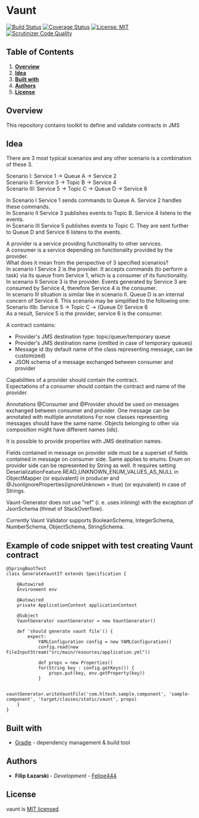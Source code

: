 # Vaunt

[![Build Status](https://travis-ci.org/HLTech/vaunt.svg?branch=master)](https://travis-ci.org/HLTech/vaunt)
[![Coverage Status](https://coveralls.io/repos/github/HLTech/vaunt/badge.svg?branch=master)](https://coveralls.io/github/HLTech/vaunt?branch=master)
[![License: MIT](https://img.shields.io/badge/License-MIT-green.svg)](https://opensource.org/licenses/MIT)
[![Scrutinizer Code Quality](https://scrutinizer-ci.com/g/HLTech/vaunt/badges/quality-score.png?b=master)](https://scrutinizer-ci.com/g/HLTech/vaunt/?branch=master)

## Table of Contents
1. [**Overview**](#Overview)
2. [**Idea**](#Idea)
3. [**Built with**](#BuiltWith)
4. [**Authors**](#Authors)
5. [**License**](#License)

## Overview <a name="Overview"></a>

This repository contains toolkit to define and validate contracts in JMS

## Idea <a name="Idea"></a>

There are 3 most typical scenarios and any other scenario is a combination of these 3.


Scenario I:    Service 1 -> Queue A -> Service 2  
Scenario II:   Service 3 -> Topic B -> Service 4  
Scenario III:  Service 5 -> Topic C -> Queue D -> Service 6  

In Scenario I Service 1 sends commands to Queue A. Service 2 handles these commands.  
In Scenario II Service 3 publishes events to Topic B. Service 4 listens to the events.  
In Scenario III Service 5 publishes events to Topic C. They are sent further to Queue D and Service 6 listens to the events. 

A provider is a service providing functionality to other services.  
A consumer is a service depending on functionality provided by the provider.  
What does it mean from the perspective of 3 specified scenarios?  
In scenario I Service 2 is the provider. It accepts commands (to perform a task) via its queue from Service 1, which is a consumer of its functionality.  
In scenario II Service 3 is the provider. Events generated by Service 3 are consumed by Service 4, therefore Service 4 is the consumer.  
In scenario III situation is similar like in scenario II. Queue D is an internal concern of Service 6. This scenario may be simplified to the following one:  
Scenario IIIb: Service 5 -> Topic C -> (Queue D) Service 6  
As a result, Service 5 is the provider, service 6 is the consumer.

A contract contains:
* Provider's JMS destination type: topic/queue/temporary queue
* Provider's JMS destination name (omitted in case of temporary queues)
* Message id (by default name of the class representing message, can be customized)
* JSON schema of a message exchanged between consumer and provider

Capabilities of a provider should contain the contract.  
Expectations of a consumer should contain the contract and name of the provider.

Annotations @Consumer and @Provider should be used on messages exchanged between consumer and provider. One message can be
annotated with multiple annotations For now classes representing messages should have the same name. Objects belonging to 
other via composition might have different names (ids).

It is possible to provide properties with JMS destination names.

Fields contained in message on provider side must be a superset of fields contained in message on consumer side. 
Same applies to enums. Enum on provider side can be represented by String as well.
It requires setting DeserializationFeature.READ_UNKNOWN_ENUM_VALUES_AS_NULL in ObjectMapper (or equivalent)
in producer and @JsonIgnoreProperties(ignoreUnknown = true) (or equivalent) in case of Strings.

Vaunt-Generator does not use "ref" (i. e. uses inlining) with the exception of JsonSchema (threat of StackOverflow).

Currently Vaunt Validator supports BooleanSchema, IntegerSchema, NumberSchema, ObjectSchema, StringSchema.

## Example of code snippet with test creating Vaunt contract
```
@SpringBootTest
class GenerateVauntIT extends Specification {

    @Autowired
    Environment env

    @Autowired
    private ApplicationContext applicationContext

    @Subject
    VauntGenerator vauntGenerator = new VauntGenerator()

    def 'should generate vaunt file'() {
        expect:
            YAMLConfiguration config = new YAMLConfiguration()
            config.read(new FileInputStream("src/main/resources/application.yml"))

            def props = new Properties()
            for(String key : config.getKeys()) {
                props.put(key, env.getProperty(key))
            }

            vauntGenerator.writeVauntFile('com.hltech.sample.component', 'sample-component', 'target/classes/static/vaunt', props)
    }
}
```

## Built with <a name="BuiltWith"></a>

* [Gradle](https://gradle.org/) - dependency management & build tool

## Authors <a name="Authors"></a>

* **Filip Łazarski** - *Development* - [Felipe444](https://github.com/Felipe444)

## License <a name="License"></a>

vaunt is [MIT licensed](./LICENSE).

